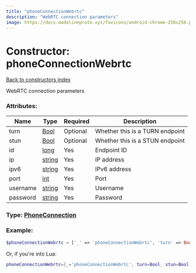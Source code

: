 ```yaml
---
title: "phoneConnectionWebrtc"
description: "WebRTC connection parameters"
image: https://docs.madelineproto.xyz/favicons/android-chrome-256x256.png
---
```

# Constructor: phoneConnectionWebrtc  
[Back to constructors index](index.md)



WebRTC connection parameters

### Attributes:

| Name     |    Type       | Required | Description |
|----------|---------------|----------|-------------|
|turn|[Bool](../types/Bool.md) | Optional|Whether this is a TURN endpoint|
|stun|[Bool](../types/Bool.md) | Optional|Whether this is a STUN endpoint|
|id|[long](../types/long.md) | Yes|Endpoint ID|
|ip|[string](../types/string.md) | Yes|IP address|
|ipv6|[string](../types/string.md) | Yes|IPv6 address|
|port|[int](../types/int.md) | Yes|Port|
|username|[string](../types/string.md) | Yes|Username|
|password|[string](../types/string.md) | Yes|Password|



### Type: [PhoneConnection](../types/PhoneConnection.md)


### Example:

```php
$phoneConnectionWebrtc = ['_' => 'phoneConnectionWebrtc', 'turn' => Bool, 'stun' => Bool, 'id' => long, 'ip' => 'string', 'ipv6' => 'string', 'port' => int, 'username' => 'string', 'password' => 'string'];
```  


Or, if you're into Lua:

```lua
phoneConnectionWebrtc={_='phoneConnectionWebrtc', turn=Bool, stun=Bool, id=long, ip='string', ipv6='string', port=int, username='string', password='string'}

```


